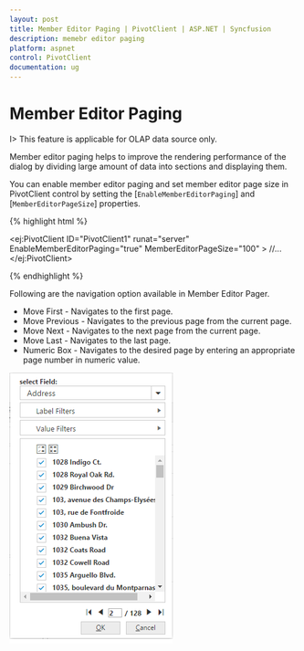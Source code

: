 ```yaml
---
layout: post
title: Member Editor Paging | PivotClient | ASP.NET | Syncfusion 
description: memebr editor paging
platform: aspnet
control: PivotClient
documentation: ug
---
```


# Member Editor Paging

I> This feature is applicable for OLAP data source only.

Member editor paging helps to improve the rendering performance of the dialog by dividing large amount of data into sections and displaying them.

You can enable member editor paging and set member editor page size in PivotClient control by setting the [`EnableMemberEditorPaging`] and [`MemberEditorPageSize`] properties.


{% highlight html %}

<ej:PivotClient ID="PivotClient1" runat="server" EnableMemberEditorPaging="true" MemberEditorPageSize="100" >
    //...
</ej:PivotClient>

{% endhighlight %}

Following are the navigation option available in Member Editor Pager.
* Move First - Navigates to the first page.
* Move Previous - Navigates to the previous page from the current page.
* Move Next - Navigates to the next page from the current page.
* Move Last - Navigates to the last page.
* Numeric Box - Navigates to the desired page by entering an appropriate page number in numeric value.


![](Member_Editor_images/member_editor.png)